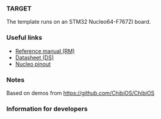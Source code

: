 
### TARGET

The template runs on an STM32 Nucleo64-F767ZI board.

### Useful links
* [Reference manual (RM)](https://www.st.com/content/ccc/resource/technical/document/reference_manual/group0/96/8b/0d/ec/16/22/43/71/DM00224583/files/DM00224583.pdf/jcr:content/translations/en.DM00224583.pdf)
* [Datasheet (DS)](https://www.st.com/content/ccc/resource/technical/document/datasheet/group3/c5/37/9c/1d/a6/09/4e/1a/DM00273119/files/DM00273119.pdf/jcr:content/translations/en.DM00273119.pdf)
* [Nucleo pinout](https://os.mbed.com/platforms/ST-Nucleo-F767zi/)

### Notes

Based on demos from https://github.com/ChibiOS/ChibiOS

### Information for developers


